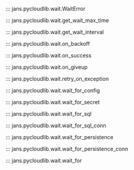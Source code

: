 ::: jans.pycloudlib.wait.WaitError

::: jans.pycloudlib.wait.get_wait_max_time

::: jans.pycloudlib.wait.get_wait_interval

::: jans.pycloudlib.wait.on_backoff

::: jans.pycloudlib.wait.on_success

::: jans.pycloudlib.wait.on_giveup

::: jans.pycloudlib.wait.retry_on_exception

::: jans.pycloudlib.wait.wait_for_config

::: jans.pycloudlib.wait.wait_for_secret

::: jans.pycloudlib.wait.wait_for_sql

::: jans.pycloudlib.wait.wait_for_sql_conn

::: jans.pycloudlib.wait.wait_for_persistence

::: jans.pycloudlib.wait.wait_for_persistence_conn

::: jans.pycloudlib.wait.wait_for
